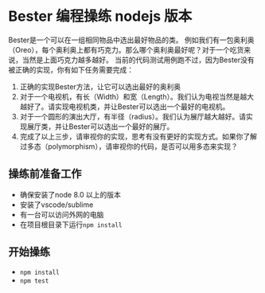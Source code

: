 # Bester 编程操练 nodejs 版本

Bester是一个可以在一组相同物品中选出最好物品的类。
例如我们有一包奥利奥（Oreo），每个奥利奥上都有巧克力。那么哪个奥利奥最好呢？对于一个吃货来说，当然是上面巧克力越多越好。
当前的代码测试用例跑不过，因为Bester没有被正确的实现，你有如下任务需要完成：
1. 正确的实现Bester方法，让它可以选出最好的奥利奥
2. 对于一个电视机，有长（Width）和宽（Length）。我们认为电视当然是越大越好了。请实现电视机类，并让Bester可以选出一个最好的电视机。
3. 对于一个圆形的演出大厅，有半径（radius）。我们认为展厅越大越好。请实现展厅类，并让Bester可以选出一个最好的展厅。
4. 完成了以上三步，请审视你的实现，思考有没有更好的实现方式。如果你了解过多态（polymorphism），请审视你的代码，是否可以用多态来实现？

## 操练前准备工作

- 确保安装了node 8.0 以上的版本
- 安装了vscode/sublime
- 有一台可以访问外网的电脑
- 在项目根目录下运行`npm install`

## 开始操练

- `npm install`
- `npm test`
